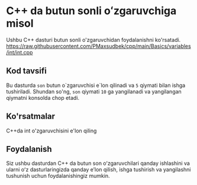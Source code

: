 # C++ da butun sonli oʻzgaruvchiga misol

Ushbu C++ dasturi butun sonli o'zgaruvchidan foydalanishni ko'rsatadi.
https://raw.githubusercontent.com/PMaxsudbek/cpp/main/Basics/variables/int/int.cpp
## Kod tavsifi

Bu dasturda `son` butun o\`zgaruvchisi e\`lon qilinadi va `5` qiymati bilan ishga tushiriladi.
Shundan so'ng, `son` qiymati `10` ga yangilanadi va yangilangan qiymatni konsolda chop etadi.

## Ko'rsatmalar
C++da int o'zgaruvchisini e'lon qiling
## Foydalanish

Siz ushbu dasturdan C++ da butun son oʻzgaruvchilari qanday ishlashini va ularni oʻz dasturlaringizda qanday eʼlon qilish, ishga tushirish va yangilashni tushunish uchun foydalanishingiz mumkin.
